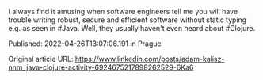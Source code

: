 I always find it amusing when software engineers tell me you will have trouble writing robust, secure and efficient software without static typing e.g. as seen in #Java. Well, they usually haven't even heard about #Clojure.


Published: 2022-04-26T13:07:06.191 in Prague

Original article URL: https://www.linkedin.com/posts/adam-kalisz-nnm_java-clojure-activity-6924675217898262529-6Ka6


